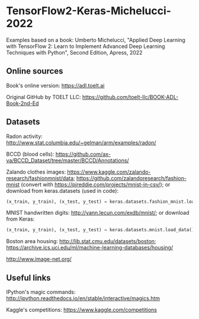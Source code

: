 # TensorFlow2-Keras-Michelucci-2022
Examples based on a book: Umberto Michelucci, "Applied Deep Learning with TensorFlow 2: Learn to Implement Advanced Deep Learning Techniques with Python", Second Edition, Apress, 2022

## Online sources

Book's online version:
https://adl.toelt.ai

Original GitHub by TOELT LLC:
https://github.com/toelt-llc/BOOK-ADL-Book-2nd-Ed

## Datasets

Radon activity: http://www.stat.columbia.edu/~gelman/arm/examples/radon/

BCCD (blood cells): https://github.com/ax-va/BCCD_Dataset/tree/master/BCCD/Annotations/

Zalando clothes images: https://www.kaggle.com/zalando-research/fashionmnist/data; https://github.com/zalandoresearch/fashion-mnist (convert with  https://pjreddie.com/projects/mnist-in-csv/); or download from keras.datasets (used in code):
```python
(x_train, y_train), (x_test, y_test) = keras.datasets.fashion_mnist.load_data()
```

MNIST handwritten digits: http://yann.lecun.com/exdb/mnist/; or download from Keras: 
```python
(x_train, y_train), (x_test, y_test) = keras.datasets.mnist.load_data()
```

Boston area housing: http://lib.stat.cmu.edu/datasets/boston; https://archive.ics.uci.edu/ml/machine-learning-databases/housing/
 
http://www.image-net.org/

## Useful links

IPython's magic commands:
http://ipython.readthedocs.io/en/stable/interactive/magics.htm

Kaggle's competitions:
https://www.kaggle.com/competitions

